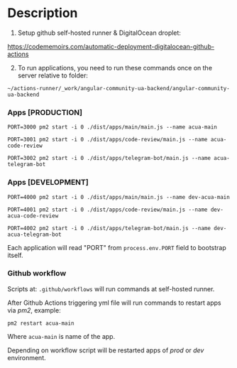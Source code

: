 # Description

1. Setup github self-hosted runner & DigitalOcean droplet:

https://codememoirs.com/automatic-deployment-digitalocean-github-actions

2. To run applications, you need to run these commands once on the server relative to folder:

`~/actions-runner/_work/angular-community-ua-backend/angular-community-ua-backend`

### Apps [PRODUCTION]

```
PORT=3000 pm2 start -i 0 ./dist/apps/main/main.js --name acua-main

PORT=3001 pm2 start -i 0 ./dist/apps/code-review/main.js --name acua-code-review

PORT=3002 pm2 start -i 0 ./dist/apps/telegram-bot/main.js --name acua-telegram-bot
```

### Apps [DEVELOPMENT]

```
PORT=4000 pm2 start -i 0 ./dist/apps/main/main.js --name dev-acua-main

PORT=4001 pm2 start -i 0 ./dist/apps/code-review/main.js --name dev-acua-code-review

PORT=4002 pm2 start -i 0 ./dist/apps/telegram-bot/main.js --name dev-acua-telegram-bot
```

Each application will read "PORT" from `process.env.PORT` field to bootstrap itself.

### Github workflow

Scripts at:
`.github/workflows` will run commands at self-hosted runner.

After Github Actions triggering yml file will run commands to restart apps via *pm2*, example:

```
pm2 restart acua-main
```

Where `acua-main` is name of the app.

Depending on workflow script will be restarted apps of *prod* or *dev* environment.
